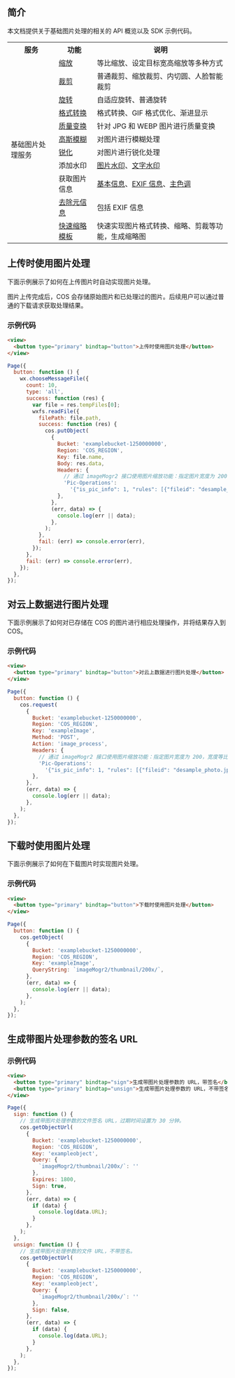 ## 简介

本文档提供关于基础图片处理的相关的 API 概览以及 SDK 示例代码。

<table>
   <tr>
      <th>服务</td>
      <th>功能</td>
      <th>说明</td>
   </tr>
   <tr>
      <td rowspan=11>基础图片处理服务</td>
      <td><a href="https://intl.cloud.tencent.com/document/product/436/36366">缩放</a></td>
      <td>等比缩放、设定目标宽高缩放等多种方式</td>
   </tr>
   <tr>
      <td><a href="https://intl.cloud.tencent.com/document/product/436/36367">裁剪</a></td>
      <td>普通裁剪、缩放裁剪、内切圆、人脸智能裁剪</td>
   </tr>
   <tr>
      <td><a href="https://intl.cloud.tencent.com/document/product/436/36368">旋转</a></td>
      <td>自适应旋转、普通旋转</td>
   </tr>
   <tr>
      <td><a href="https://intl.cloud.tencent.com/document/product/436/36369">格式转换</a></td>
      <td>格式转换、GIF 格式优化、渐进显示</td>
   </tr>
   <tr>
      <td><a href="https://intl.cloud.tencent.com/document/product/436/36370">质量变换</a></td>
      <td>针对 JPG 和 WEBP 图片进行质量变换</td>
   </tr>
   <tr>
      <td><a href="https://intl.cloud.tencent.com/document/product/436/36371">高斯模糊</a></td>
      <td>对图片进行模糊处理</td>
   </tr>
   <tr>
      <td><a href="https://intl.cloud.tencent.com/document/product/436/36372">锐化</a></td>
      <td>对图片进行锐化处理</td>
   </tr>
   <tr>
      <td>添加水印</td>
      <td><a href="https://intl.cloud.tencent.com/document/product/436/36373">图片水印</a>、<a href="https://intl.cloud.tencent.com/document/product/436/36374">文字水印</a></td>
   </tr>
   <tr>
      <td>获取图片信息</td>
      <td><a href="https://intl.cloud.tencent.com/document/product/436/36375">基本信息</a>、<a href="https://intl.cloud.tencent.com/document/product/436/36376">EXIF 信息</a>、<a href="https://intl.cloud.tencent.com/document/product/436/36377">主色调</a></td>
   </tr>
   <tr>
      <td><a href="https://intl.cloud.tencent.com/document/product/436/36378">去除元信息</a></td>
      <td>包括 EXIF 信息</td>
   </tr>
   <tr>
      <td><a href="https://intl.cloud.tencent.com/document/product/436/36379">快速缩略模板</a></td>
      <td>快速实现图片格式转换、缩略、剪裁等功能，生成缩略图</td>
   </tr>
</table>



## 上传时使用图片处理

下面示例展示了如何在上传图片时自动实现图片处理。

图片上传完成后，COS 会存储原始图片和已处理过的图片。后续用户可以通过普通的下载请求获取处理结果。

### 示例代码

```html
<view>
  <button type="primary" bindtap="button">上传时使用图片处理</button>
</view>
```

```javascript
Page({
  button: function () {
    wx.chooseMessageFile({
      count: 10,
      type: 'all',
      success: function (res) {
        var file = res.tempFiles[0];
        wxfs.readFile({
          filePath: file.path,
          success: function (res) {
            cos.putObject(
              {
                Bucket: 'examplebucket-1250000000',
                Region: 'COS_REGION',
                Key: file.name,
                Body: res.data,
                Headers: {
                  // 通过 imageMogr2 接口使用图片缩放功能：指定图片宽度为 200，宽度等比压缩
                  'Pic-Operations':
                    '{"is_pic_info": 1, "rules": [{"fileid": "desample_photo.jpg", "rule": "imageMogr2/thumbnail/200x/"}]}',
                },
              },
              (err, data) => {
                console.log(err || data);
              },
            );
          },
          fail: (err) => console.error(err),
        });
      },
      fail: (err) => console.error(err),
    });
  },
});
```

## 对云上数据进行图片处理

下面示例展示了如何对已存储在 COS 的图片进行相应处理操作，并将结果存入到 COS。

### 示例代码

```html
<view>
  <button type="primary" bindtap="button">对云上数据进行图片处理</button>
</view>
```

```javascript
Page({
  button: function () {
    cos.request(
      {
        Bucket: 'examplebucket-1250000000',
        Region: 'COS_REGION',
        Key: 'exampleImage',
        Method: 'POST',
        Action: 'image_process',
        Headers: {
          // 通过 imageMogr2 接口使用图片缩放功能：指定图片宽度为 200，宽度等比压缩
          'Pic-Operations':
            '{"is_pic_info": 1, "rules": [{"fileid": "desample_photo.jpg", "rule": "imageMogr2/thumbnail/200x/"}]}',
        },
      },
      (err, data) => {
        console.log(err || data);
      },
    );
  },
});
```

## 下载时使用图片处理

下面示例展示了如何在下载图片时实现图片处理。

### 示例代码

```html
<view>
  <button type="primary" bindtap="button">下载时使用图片处理</button>
</view>
```

```javascript
Page({
  button: function () {
    cos.getObject(
      {
        Bucket: 'examplebucket-1250000000',
        Region: 'COS_REGION',
        Key: 'exampleImage',
        QueryString: `imageMogr2/thumbnail/200x/`,
      },
      (err, data) => {
        console.log(err || data);
      },
    );
  },
});
```

## 生成带图片处理参数的签名 URL

### 示例代码

```html
<view>
  <button type="primary" bindtap="sign">生成带图片处理参数的 URL，带签名</button>
  <button type="primary" bindtap="unsign">生成带图片处理参数的 URL，不带签名</button>
</view>
```

```javascript
Page({
  sign: function () {
    // 生成带图片处理参数的文件签名 URL，过期时间设置为 30 分钟。
    cos.getObjectUrl(
      {
        Bucket: 'examplebucket-1250000000',
        Region: 'COS_REGION',
        Key: 'exampleobject',
        Query: {
          `imageMogr2/thumbnail/200x/`: ''
        },
        Expires: 1800,
        Sign: true,
      },
      (err, data) => {
        if (data) {
          console.log(data.URL);
        }
      },
    );
  },
  unsign: function () {
    // 生成带图片处理参数的文件 URL，不带签名。
    cos.getObjectUrl(
      {
        Bucket: 'examplebucket-1250000000',
        Region: 'COS_REGION',
        Key: 'exampleobject',
        Query: {
          `imageMogr2/thumbnail/200x/`: ''
        },
        Sign: false,
      },
      (err, data) => {
        if (data) {
          console.log(data.URL);
        }
      },
    );
  },
});
```


